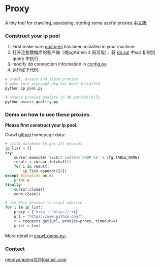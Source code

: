 Proxy
===============
A tiny tool for crawling, assessing, storing some useful proxies.[中文版](https://github.com/fancoo/Proxy/blob/master/README.zh-cn.md)

### Construct your ip pool
1. First make sure [postgres](https://www.enterprisedb.com/downloads/postgres-postgresql-downloads) has been installed in your machine.
2. 打开连接数据库的客户端（或pgAdmin 4 网页版），将 [db.sql](https://github.com/gengyp/Proxy/blob/master/db.sql) 中sql 复制到query 中执行
3. modify db connection information in [config.py](https://github.com/gengyp/Proxy/blob/master/config.py).
4. 运行如下代码
```python
# crawl, assess and store proxies
# make sure psycopg2 pkg has been installed
python ip_pool.py

# assess proxies quality in db periodically.
python assess_quality.py
```



### Demo on how to use these proxies.
**Please first construct your ip pool.**

Crawl [github](https://www.github.com/) homepage data:
```python
# visit database to get all proxies
ip_list = []
try:
    cursor.execute('SELECT content FROM %s' % cfg.TABLE_NAME)
    result = cursor.fetchall()
    for i in result:
        ip_list.append(i[0])
except Exception as e:
    print e
finally:
    cursor.close()
    conn.close()

# use this proxies to crawl website
for i in ip_list:
    proxy = {'http': 'http://'+i}
    url = "https://www.github.com/"
    r = requests.get(url, proxies=proxy, timeout=4)
    print r.text
```
More detail in [crawl_demo.py](https://github.com/gengyp/Proxy/blob/master/crawl_demo.py)。

### Contact
gengyanpeng12@foxmail.com
